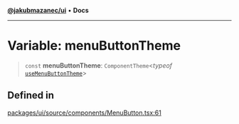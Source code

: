[**@jakubmazanec/ui**](../README.md) • **Docs**

---

# Variable: menuButtonTheme

> `const` **menuButtonTheme**: `ComponentTheme`\<_typeof_
> [`useMenuButtonTheme`](../functions/useMenuButtonTheme.md)\>

## Defined in

[packages/ui/source/components/MenuButton.tsx:61](https://github.com/jakubmazanec/tools/blob/a5f92f7f2969c6804808173bd093f7dbafca1b9f/packages/ui/source/components/MenuButton.tsx#L61)
